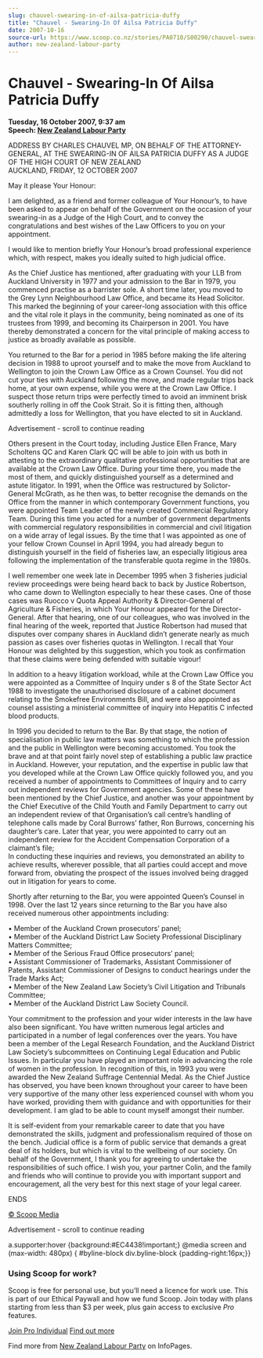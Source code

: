 ```yaml
---
slug: chauvel-swearing-in-of-ailsa-patricia-duffy
title: "Chauvel - Swearing-In Of Ailsa Patricia Duffy"
date: 2007-10-16
source-url: https://www.scoop.co.nz/stories/PA0710/S00290/chauvel-swearing-in-of-ailsa-patricia-duffy.htm
author: new-zealand-labour-party
---
```

Chauvel - Swearing-In Of Ailsa Patricia Duffy
=============================================

**Tuesday, 16 October 2007, 9:37 am**  
**Speech: [New Zealand Labour Party](https://info.scoop.co.nz/New_Zealand_Labour_Party)**

ADDRESS BY CHARLES CHAUVEL MP, ON BEHALF OF THE ATTORNEY-GENERAL, AT THE SWEARING-IN OF AILSA PATRICIA DUFFY AS A JUDGE OF THE HIGH COURT OF NEW ZEALAND  
AUCKLAND, FRIDAY, 12 OCTOBER 2007

May it please Your Honour:

I am delighted, as a friend and former colleague of Your Honour’s, to have been asked to appear on behalf of the Government on the occasion of your swearing-in as a Judge of the High Court, and to convey the congratulations and best wishes of the Law Officers to you on your appointment.

I would like to mention briefly Your Honour’s broad professional experience which, with respect, makes you ideally suited to high judicial office.

As the Chief Justice has mentioned, after graduating with your LLB from Auckland University in 1977 and your admission to the Bar in 1979, you commenced practise as a barrister sole. A short time later, you moved to the Grey Lynn Neighbourhood Law Office, and became its Head Solicitor. This marked the beginning of your career-long association with this office and the vital role it plays in the community, being nominated as one of its trustees from 1999, and becoming its Chairperson in 2001. You have thereby demonstrated a concern for the vital principle of making access to justice as broadly available as possible.

You returned to the Bar for a period in 1985 before making the life altering decision in 1988 to uproot yourself and to make the move from Auckland to Wellington to join the Crown Law Office as a Crown Counsel. You did not cut your ties with Auckland following the move, and made regular trips back home, at your own expense, while you were at the Crown Law Office. I suspect those return trips were perfectly timed to avoid an imminent brisk southerly rolling in off the Cook Strait. So it is fitting then, although admittedly a loss for Wellington, that you have elected to sit in Auckland.

Advertisement - scroll to continue reading





Others present in the Court today, including Justice Ellen France, Mary Scholtens QC and Karen Clark QC will be able to join with us both in attesting to the extraordinary qualitative professional opportunities that are available at the Crown Law Office. During your time there, you made the most of them, and quickly distinguished yourself as a determined and astute litigator. In 1991, when the Office was restructured by Solictor-General McGrath, as he then was, to better recognise the demands on the Office from the manner in which contemporary Government functions, you were appointed Team Leader of the newly created Commercial Regulatory Team. During this time you acted for a number of government departments with commercial regulatory responsibilities in commercial and civil litigation on a wide array of legal issues. By the time that I was appointed as one of your fellow Crown Counsel in April 1994, you had already begun to distinguish yourself in the field of fisheries law, an especially litigious area following the implementation of the transferable quota regime in the 1980s.

I well remember one week late in December 1995 when 3 fisheries judicial review proceedings were being heard back to back by Justice Robertson, who came down to Wellington especially to hear these cases. One of those cases was Ruocco v Quota Appeal Authority & Director-General of Agriculture & Fisheries, in which Your Honour appeared for the Director-General. After that hearing, one of our colleagues, who was involved in the final hearing of the week, reported that Justice Robertson had mused that disputes over company shares in Auckland didn’t generate nearly as much passion as cases over fisheries quotas in Wellington. I recall that Your Honour was delighted by this suggestion, which you took as confirmation that these claims were being defended with suitable vigour!

In addition to a heavy litigation workload, while at the Crown Law Office you were appointed as a Committee of Inquiry under s 8 of the State Sector Act 1988 to investigate the unauthorised disclosure of a cabinet document relating to the Smokefree Environments Bill, and were also appointed as counsel assisting a ministerial committee of inquiry into Hepatitis C infected blood products.

In 1996 you decided to return to the Bar. By that stage, the notion of specialisation in public law matters was something to which the profession and the public in Wellington were becoming accustomed. You took the brave and at that point fairly novel step of establishing a public law practice in Auckland. However, your reputation, and the expertise in public law that you developed while at the Crown Law Office quickly followed you, and you received a number of appointments to Committees of Inquiry and to carry out independent reviews for Government agencies. Some of these have been mentioned by the Chief Justice, and another was your appointment by the Chief Executive of the Child Youth and Family Department to carry out an independent review of that Organisation’s call centre’s handling of telephone calls made by Coral Burrows’ father, Ron Burrows, concerning his daughter’s care. Later that year, you were appointed to carry out an independent review for the Accident Compensation Corporation of a claimant’s file;  
In conducting these inquiries and reviews, you demonstrated an ability to achieve results, wherever possible, that all parties could accept and move forward from, obviating the prospect of the issues involved being dragged out in litigation for years to come.

Shortly after returning to the Bar, you were appointed Queen’s Counsel in 1998. Over the last 12 years since returning to the Bar you have also received numerous other appointments including:

• Member of the Auckland Crown prosecutors’ panel;  
• Member of the Auckland District Law Society Professional Disciplinary Matters Committee;  
• Member of the Serious Fraud Office prosecutors’ panel;  
• Assistant Commissioner of Trademarks, Assistant Commissioner of Patents, Assistant Commissioner of Designs to conduct hearings under the Trade Marks Act;  
• Member of the New Zealand Law Society’s Civil Litigation and Tribunals Committee;  
• Member of the Auckland District Law Society Council.

Your commitment to the profession and your wider interests in the law have also been significant. You have written numerous legal articles and participated in a number of legal conferences over the years. You have been a member of the Legal Research Foundation, and the Auckland District Law Society’s subcommittees on Continuing Legal Education and Public Issues. In particular you have played an important role in advancing the role of women in the profession. In recognition of this, in 1993 you were awarded the New Zealand Suffrage Centennial Medal. As the Chief Justice has observed, you have been known throughout your career to have been very supportive of the many other less experienced counsel with whom you have worked, providing them with guidance and with opportunities for their development. I am glad to be able to count myself amongst their number.

It is self-evident from your remarkable career to date that you have demonstrated the skills, judgment and professionalism required of those on the bench. Judicial office is a form of public service that demands a great deal of its holders, but which is vital to the wellbeing of our society. On behalf of the Government, I thank you for agreeing to undertake the responsibilities of such office. I wish you, your partner Colin, and the family and friends who will continue to provide you with important support and encouragement, all the very best for this next stage of your legal career.

ENDS

[© Scoop Media](http://www.scoop.co.nz/about/terms.html)  

Advertisement - scroll to continue reading



a.supporter:hover {background:#EC4438!important;} @media screen and (max-width: 480px) { #byline-block div.byline-block {padding-right:16px;}}

### Using Scoop for work?

Scoop is free for personal use, but you’ll need a licence for work use. This is part of our Ethical Paywall and how we fund Scoop. Join today with plans starting from less than $3 per week, plus gain access to exclusive _Pro_ features.  
  
[Join Pro Individual](https://pro.scoop.co.nz/Individual/?from=ProIn24) [Find out more](https://pro.scoop.co.nz/using-scoop-for-work/?from=ProIn24)

Find more from [New Zealand Labour Party](https://info.scoop.co.nz/New_Zealand_Labour_Party) on InfoPages.